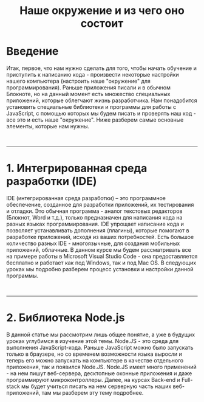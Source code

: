 <h1 align="center">Наше окружение и из чего оно состоит</h1>

# **Введение**

Итак, первое, что нам нужно сделать для того, чтобы начать обучение и приступить к написанию кода - произвести некоторые настройки нашего компьютера (настроить наше "окружение" для программирования). Раньше приложения писали и в обычном Блокноте, но на данный момент есть множество специальных приложений, которые облегчают жизнь разработчика. Нам понадобится установить специальные библиотеки и программы для работы с JavaScript, с помощью которых мы будем писать и проверять наш код - все это и есть наше "окружение". Ниже разберем самые основные элементы, которые нам нужны.

<br>

---

# **1. Интегрированная среда разработки (IDE)**

IDE (интегрированная среда разработки) – это программное обеспечение, созданное для разработки приложений, их тестирования и отладки. Это обычная программа - аналог текстовых редакторов (Блокнот, Word и т.д.), только предназначен для написания кода на разных языках программирования. IDE упрощает написание кода и позволяет устанавливать дополнения (плагины), которые помогают в разработке приложений, исходя из ваших потребностей. Есть большое количество разных IDE - многоязычные, для создания мобильных приложений, облачные. В данном курсе мы будем рассматривать все на примере работы в Microsoft Visual Studio Code - она предоставляется бесплатно и работает как под Windows, так и под Mac OS. В следующих уроках мы подробно разберем процесс установки и настройки данной программы.

<br>

---

# **2. Библиотека Node.js**

В данной статье мы рассмотрим лишь общее понятие, а уже в будущих уроках углубимся в изучение этой темы.
Node.JS - это среда для выполнения JavaScript-кода. Раньше JavaScript можно было запускать только в браузере, но со временем возможности языка выросли и теперь его можно запускать на компьютере в качестве отдельного приложения, так и появился Node.JS. Node.JS имеет много применений - на нем пишут веб-сервера, десктопные оконные приложения и даже программируют микроконтроллеры. Далее, на курсах Back-end и Full-stack мы будет учиться писать на нем серверную часть наших веб-приложений, там мы разберем эту тему подробнее.
